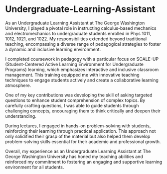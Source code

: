 # Undergraduate-Learning-Assistant
As an Undergraduate Learning Assistant at The George Washington University, I played a pivotal role in instructing calculus-based mechanics and electromechanics to undergraduate students enrolled in Phys 1011, 1012, 1021, and 1022. My responsibilities extended beyond traditional teaching, encompassing a diverse range of pedagogical strategies to foster a dynamic and inclusive learning environment.

I completed coursework in pedagogy with a particular focus on SCALE-UP (Student-Centered Active Learning Environment for Undergraduate Programs) learning, which emphasizes interactive and inclusive classroom management. This training equipped me with innovative teaching techniques to engage students actively and create a collaborative learning atmosphere.

One of my key contributions was developing the skill of asking targeted questions to enhance student comprehension of complex topics. By carefully crafting questions, I was able to guide students through challenging concepts, encouraging them to think critically and deepen their understanding.

During lectures, I engaged in hands-on problem-solving with students, reinforcing their learning through practical application. This approach not only solidified their grasp of the material but also helped them develop problem-solving skills essential for their academic and professional growth.

Overall, my experience as an Undergraduate Learning Assistant at The George Washington University has honed my teaching abilities and reinforced my commitment to fostering an engaging and supportive learning environment for all students.
